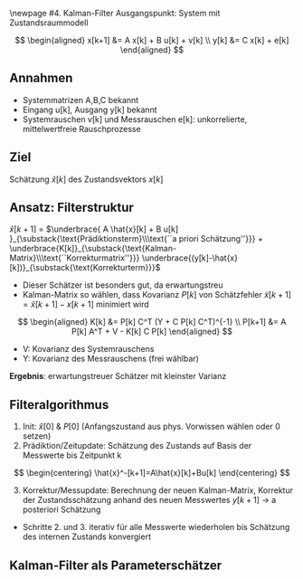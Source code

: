 \newpage
#4. Kalman-Filter
Ausgangspunkt: System mit Zustandsraummodell

$$
\begin{aligned}
x[k+1] &= A x[k] + B u[k] + v[k] \\
y[k] &= C x[k] + e[k]
\end{aligned}
$$

## Annahmen
* Systemmatrizen A,B,C bekannt
* Eingang u[k], Ausgang y[k] bekannt
* Systemrauschen v[k] und Messrauschen e[k]: unkorrelierte, mittelwertfreie Rauschprozesse

## Ziel

Schätzung $\hat{x}[k]$ des Zustandsvektors $x[k]$

## Ansatz: Filterstruktur

$\hat{x}[k+1]$ = $\underbrace{ A \hat{x}[k] + B u[k] }_{\substack{\text{Prädiktionsterm}\\\text{``a priori Schätzung''}}} + \underbrace{K[k]}_{\substack{\text{Kalman-Matrix}\\\text{``Korrekturmatrix''}}} \underbrace{(y[k]-\hat{x}[k])}_{\substack{\text{Korrekturterm}}}$

* Dieser Schätzer ist besonders gut, da erwartungstreu
* Kalman-Matrix so wählen, dass Kovarianz $P[k]$ von Schätzfehler $\tilde{x}[k+1] = \hat{x}[k+1] - x[k+1]$ minimiert wird

$$
\begin{aligned}
K[k] &= P[k] C^T (Y + C P[k] C^T)^{-1} \\
P[k+1] &= A P[k] A^T + V - K[k] C P[k]
\end{aligned}
$$

* V: Kovarianz des Systemrauschens
* Y: Kovarianz des Messrauschens (frei wählbar)

__Ergebnis__: erwartungstreuer Schätzer mit kleinster Varianz

## Filteralgorithmus
1. Init: $\hat{x}[0]$ \& $P[0]$ (Anfangszustand aus phys. Vorwissen wählen oder 0 setzen)
2. Prädiktion/Zeitupdate: Schätzung des Zustands auf Basis der Messwerte bis Zeitpunkt k

$$
\begin{centering}
	\hat{x}^-[k+1]=A\hat{x}[k]+Bu[k]
\end{centering}
$$

3. Korrektur/Messupdate: Berechnung der neuen Kalman-Matrix, Korrektur der Zustandsschätzung anhand des neuen Messwertes $y[k+1]$ $\rightarrow$ a posteriori Schätzung

* Schritte 2. und 3. iterativ für alle Messwerte wiederholen bis Schätzung des internen Zustands konvergiert

## Kalman-Filter als Parameterschätzer
